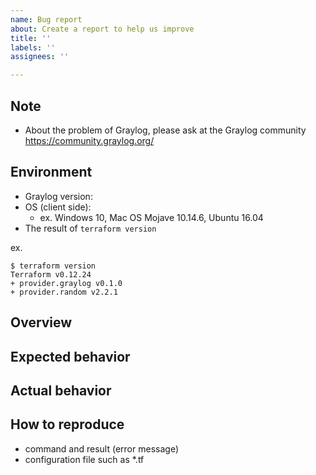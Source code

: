 ```yaml
---
name: Bug report
about: Create a report to help us improve
title: ''
labels: ''
assignees: ''

---
```


## Note

* About the problem of Graylog, please ask at the Graylog community https://community.graylog.org/

## Environment

* Graylog version:
* OS (client side):
  * ex. Windows 10, Mac OS Mojave 10.14.6, Ubuntu 16.04
* The result of `terraform version`

ex.

```
$ terraform version
Terraform v0.12.24
+ provider.graylog v0.1.0
+ provider.random v2.2.1
```

## Overview

## Expected behavior

## Actual behavior

## How to reproduce

* command and result (error message)
* configuration file such as *.tf
